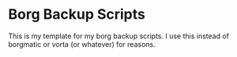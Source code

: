 # Borg Backup Scripts

This is my template for my borg backup scripts. I use this instead of borgmatic
or vorta (or whatever) for reasons.
